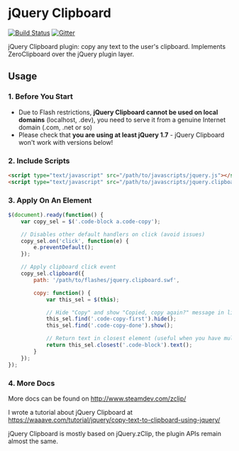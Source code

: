 jQuery Clipboard
================

[![Build Status](https://travis-ci.org/valeriansaliou/jquery.clipboard.svg?branch=master)](https://travis-ci.org/valeriansaliou/jquery.clipboard) [![Gitter](https://badges.gitter.im/Join%20Chat.svg)](https://gitter.im/valeriansaliou/jquery.clipboard?utm_source=badge&utm_medium=badge&utm_campaign=pr-badge&utm_content=badge)

jQuery Clipboard plugin: copy any text to the user's clipboard. Implements ZeroClipboard over the jQuery plugin layer.


## Usage

### 1. Before You Start

- Due to Flash restrictions, **jQuery Clipboard cannot be used on local domains** (localhost, .dev), you need to serve it from a genuine Internet domain (.com, .net or so)
- Please check that **you are using at least jQuery 1.7** - jQuery Clipboard won't work with versions below!


### 2. Include Scripts

```html
<script type="text/javascript" src="/path/to/javascripts/jquery.js"></script>
<script type="text/javascript" src="/path/to/javascripts/jquery.clipboard.js"></script>
```


### 3. Apply On An Element

```javascript
$(document).ready(function() {
    var copy_sel = $('.code-block a.code-copy');

    // Disables other default handlers on click (avoid issues)
    copy_sel.on('click', function(e) {
        e.preventDefault();
    });

    // Apply clipboard click event
    copy_sel.clipboard({
        path: '/path/to/flashes/jquery.clipboard.swf',

        copy: function() {
            var this_sel = $(this);

            // Hide "Copy" and show "Copied, copy again?" message in link
            this_sel.find('.code-copy-first').hide();
            this_sel.find('.code-copy-done').show();

            // Return text in closest element (useful when you have multiple boxes that can be copied)
            return this_sel.closest('.code-block').text();
        }
    });
});
```


### 4. More Docs

More docs can be found on http://www.steamdev.com/zclip/

I wrote a tutorial about jQuery Clipboard at https://waaave.com/tutorial/jquery/copy-text-to-clipboard-using-jquery/

jQuery Clipboard is mostly based on jQuery.zClip, the plugin APIs remain almost the same.
